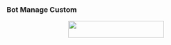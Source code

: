 ### Bot Manage Custom

<p align="center"><a href="https://heroku.com/deploy?template=https://github.com/CilikProject/JRobot"> <img src="https://img.shields.io/badge/Deploy%20To%20Heroku-blue?style=for-the-badge&logo=heroku" width="220" height="38.45"/></a></p>

